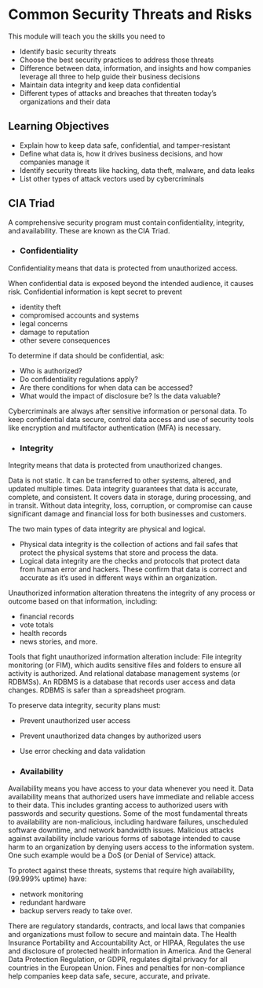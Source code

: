 # Common Security Threats and Risks

This module will teach you the skills you need to 
- Identify basic security threats
- Choose the best security practices to address those threats
- Difference between data, information, and insights and how companies leverage all three to help guide their business decisions
- Maintain data integrity and keep data confidential
- Different types of attacks and breaches that threaten today’s organizations and their data

## Learning Objectives

- Explain how to keep data safe, confidential, and tamper-resistant
- Define what data is, how it drives business decisions, and how companies manage it
- Identify security threats like hacking, data theft, malware, and data leaks
- List other types of attack vectors used by cybercriminals

## CIA Triad

A comprehensive security program must contain confidentiality, integrity, and availability. These are known as the CIA Triad. 

- ### Confidentiality

Confidentiality means that data is protected from unauthorized access.

When confidential data is exposed beyond the intended audience, it causes risk. Confidential information is kept secret to prevent 
- identity theft
- compromised accounts and systems
- legal concerns
- damage to reputation
- other severe consequences

To determine if data should be confidential, ask: 
- Who is authorized?
- Do confidentiality regulations apply?
- Are there conditions for when data can be accessed?
- What would the impact of disclosure be? Is the data valuable?

Cybercriminals are always after sensitive information or personal data. To keep confidential data secure, control data access and use of security tools like encryption and multifactor authentication (MFA) is necessary.

- ### Integrity

Integrity means that data is protected from unauthorized changes.

Data is not static. It can be transferred to other systems, altered, and updated multiple times. Data integrity guarantees that data is accurate, complete, and consistent. 
It covers data in storage, during processing, and in transit. Without data integrity, loss, corruption, or compromise can cause significant damage and financial loss for both businesses and customers. 

The two main types of data integrity are physical and logical. 
- Physical data integrity is the collection of actions and fail safes that protect the physical systems that store and process the data.
- Logical data integrity are the checks and protocols that protect data from human error and hackers.
These confirm that data is correct and accurate as it’s used in different ways within an organization.

Unauthorized information alteration threatens the integrity of any process or outcome based on that information, including: 
- financial records
- vote totals
- health records
- news stories, and more.

Tools that fight unauthorized information alteration include: File integrity monitoring (or FIM), which audits sensitive files and folders to ensure all activity is authorized. And relational database management systems (or RDBMSs). An RDBMS is a database that records user access and data changes. RDBMS is safer than a spreadsheet program. 

To preserve data integrity, security plans must: 
- Prevent unauthorized user access
- Prevent unauthorized data changes by authorized users
- Use error checking and data validation

- ### Availability

Availability means you have access to your data whenever you need it. 
Data availability means that authorized users have immediate and reliable access to their data. This includes granting access to authorized users with passwords and security questions.
Some of the most fundamental threats to availability are non-malicious, including hardware failures, unscheduled software downtime, and network bandwidth issues. Malicious attacks against availability include various forms of sabotage intended to cause harm to an organization by denying users access to the information system. One such example would be a DoS (or Denial of Service) attack. 

To protect against these threats, systems that require high availability, (99.999% uptime) have: 
- network monitoring
- redundant hardware
- backup servers ready to take over.

There are regulatory standards, contracts, and local laws that companies and organizations must follow to secure and maintain data. The Health Insurance Portability and Accountability Act, or HIPAA, Regulates the use and disclosure of protected health information in America. And the General Data Protection Regulation, or GDPR, regulates digital privacy for all countries in the European Union. Fines and penalties for non-compliance help companies keep data safe, secure, accurate, and private.
